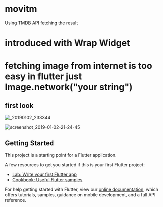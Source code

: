 # movitm

Using TMDB API fetching the result

# introduced with Wrap Widget 
# fetching image from internet is too easy in flutter just Image.network("your string")

## first look

![_20190102_233344](https://user-images.githubusercontent.com/30453784/50605034-0673d700-0ee7-11e9-81f8-8dd542ca07b2.jpg)

![screenshot_2019-01-02-21-24-45](https://user-images.githubusercontent.com/30453784/50599937-82652380-0ed5-11e9-9935-4e18a2026d76.png)


## Getting Started

This project is a starting point for a Flutter application.

A few resources to get you started if this is your first Flutter project:

- [Lab: Write your first Flutter app](https://flutter.io/docs/get-started/codelab)
- [Cookbook: Useful Flutter samples](https://flutter.io/docs/cookbook)

For help getting started with Flutter, view our 
[online documentation](https://flutter.io/docs), which offers tutorials, 
samples, guidance on mobile development, and a full API reference.
